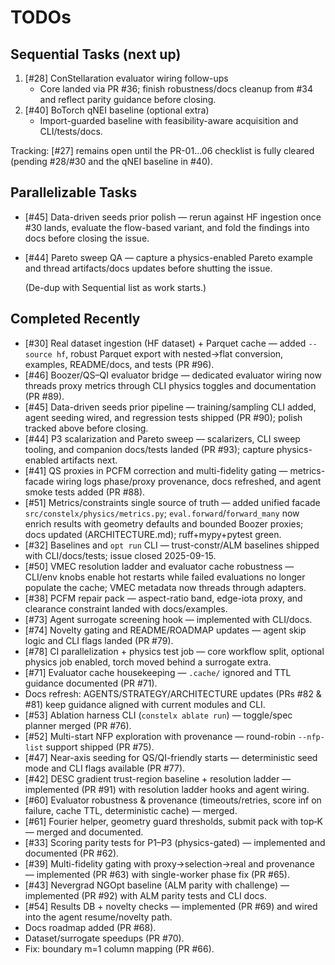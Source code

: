 # TODOs

## Sequential Tasks (next up)
1. [#28] ConStellaration evaluator wiring follow-ups
   - Core landed via PR #36; finish robustness/docs cleanup from #34 and reflect parity guidance before closing.
2. [#40] BoTorch qNEI baseline (optional extra)
   - Import-guarded baseline with feasibility-aware acquisition and CLI/tests/docs.

Tracking: [#27] remains open until the PR-01…06 checklist is fully cleared (pending #28/#30 and the qNEI baseline in #40).

## Parallelizable Tasks
- [#45] Data-driven seeds prior polish — rerun against HF ingestion once #30 lands, evaluate the flow-based variant, and fold the findings into docs before closing the issue.
- [#44] Pareto sweep QA — capture a physics-enabled Pareto example and thread artifacts/docs updates before shutting the issue.

  (De-dup with Sequential list as work starts.)

## Completed Recently
- [#30] Real dataset ingestion (HF dataset) + Parquet cache — added `--source hf`, robust Parquet export with nested→flat conversion, examples, README/docs, and tests (PR #96).
- [#46] Boozer/QS–QI evaluator bridge — dedicated evaluator wiring now threads proxy metrics through CLI physics toggles and documentation (PR #89).
- [#45] Data-driven seeds prior pipeline — training/sampling CLI added, agent seeding wired, and regression tests shipped (PR #90); polish tracked above before closing.
- [#44] P3 scalarization and Pareto sweep — scalarizers, CLI sweep tooling, and companion docs/tests landed (PR #93); capture physics-enabled artifacts next.
- [#41] QS proxies in PCFM correction and multi-fidelity gating — metrics-facade wiring logs phase/proxy provenance, docs refreshed, and agent smoke tests added (PR #88).
- [#51] Metrics/constraints single source of truth — added unified facade `src/constelx/physics/metrics.py`; `eval.forward`/`forward_many` now enrich results with geometry defaults and bounded Boozer proxies; docs updated (ARCHITECTURE.md); ruff+mypy+pytest green.
- [#32] Baselines and `opt run` CLI — trust-constr/ALM baselines shipped with CLI/docs/tests; issue closed 2025-09-15.
- [#50] VMEC resolution ladder and evaluator cache robustness — CLI/env knobs enable hot restarts while failed evaluations no longer populate the cache; VMEC metadata now threads through adapters.
- [#38] PCFM repair pack — aspect-ratio band, edge-iota proxy, and clearance constraint landed with docs/examples.
- [#73] Agent surrogate screening hook — implemented with CLI/docs.
- [#74] Novelty gating and README/ROADMAP updates — agent skip logic and CLI flags landed (PR #79).
- [#78] CI parallelization + physics test job — core workflow split, optional physics job enabled, torch moved behind a surrogate extra.
- [#71] Evaluator cache housekeeping — `.cache/` ignored and TTL guidance documented (PR #71).
- Docs refresh: AGENTS/STRATEGY/ARCHITECTURE updates (PRs #82 & #81) keep guidance aligned with current modules and CLI.
- [#53] Ablation harness CLI (`constelx ablate run`) — toggle/spec planner merged (PR #76).
- [#52] Multi-start NFP exploration with provenance — round-robin `--nfp-list` support shipped (PR #75).
- [#47] Near-axis seeding for QS/QI-friendly starts — deterministic seed mode and CLI flags available (PR #77).
- [#42] DESC gradient trust-region baseline + resolution ladder — implemented (PR #91) with resolution ladder hooks and agent wiring.
- [#60] Evaluator robustness & provenance (timeouts/retries, score inf on failure, cache TTL, deterministic cache) — merged.
- [#61] Fourier helper, geometry guard thresholds, submit pack with top‑K — merged and documented.
- [#33] Scoring parity tests for P1–P3 (physics-gated) — implemented and documented (PR #62).
- [#39] Multi-fidelity gating with proxy→selection→real and provenance — implemented (PR #63) with single-worker phase fix (PR #65).
- [#43] Nevergrad NGOpt baseline (ALM parity with challenge) — implemented (PR #92) with ALM parity tests and CLI docs.
- [#54] Results DB + novelty checks — implemented (PR #69) and wired into the agent resume/novelty path.
- Docs roadmap added (PR #68).
- Dataset/surrogate speedups (PR #70).
- Fix: boundary m=1 column mapping (PR #66).
